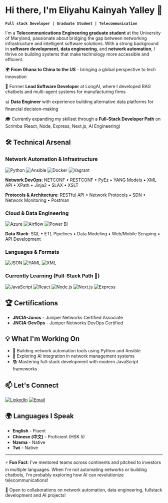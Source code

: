 # Hi there, I'm Eliyahu Kainyah Yalley 👋

**`Full stack Developer | Graduate Student | Telecommunication`**

I'm a **Telecommunications Engineering graduate student** at the University of Maryland, passionate about bridging the gap between networking infrastructure and intelligent software solutions. With a strong background in **software development**, **data engineering**, and **network automation**, I thrive on building systems that make technology more accessible and efficient.

🌍 **From Ghana to China to the US** - bringing a global perspective to tech innovation

💼 Former **Lead Software Developer** at LongAI, where I developed RAG chatbots and multi-agent systems for manufacturing firms

📊 **Data Engineer** with experience building alternative data platforms for financial decision-making

🎓 Currently expanding my skillset through a **Full-Stack Developer Path** on Scrimba (React, Node, Express, Next.js, AI Engineering)

## 🛠️ Technical Arsenal

### Network Automation & Infrastructure

![Python](https://img.shields.io/badge/Python-3776AB?style=for-the-badge&logo=python&logoColor=white)
![Ansible](https://img.shields.io/badge/Ansible-EE0000?style=for-the-badge&logo=ansible&logoColor=white)
![Docker](https://img.shields.io/badge/Docker-2496ED?style=for-the-badge&logo=docker&logoColor=white)
![Vagrant](https://img.shields.io/badge/Vagrant-1868F2?style=for-the-badge&logo=vagrant&logoColor=white)

**Network DevOps**: NETCONF • RESTCONF • PyEz • YANG Models • XML API • XPath • Jinja2 • SLAX • XSLT

**Protocols & Architecture**: RESTful API • Network Protocols • SDN • Network Monitoring • Postman

### Cloud & Data Engineering

![Azure](https://img.shields.io/badge/Azure-0078D4?style=for-the-badge&logo=microsoftazure&logoColor=white)
![Airflow](https://img.shields.io/badge/Airflow-017CEE?style=for-the-badge&logo=apacheairflow&logoColor=white)
![Power BI](https://img.shields.io/badge/Power_BI-F2C811?style=for-the-badge&logo=powerbi&logoColor=black)

**Data Stack**: SQL • ETL Pipelines • Data Modeling • Web/Mobile Scraping • API Development

### Languages & Formats

![JSON](https://img.shields.io/badge/JSON-000000?style=for-the-badge&logo=json&logoColor=white)
![YAML](https://img.shields.io/badge/YAML-CB171E?style=for-the-badge&logo=yaml&logoColor=white)
![XML](https://img.shields.io/badge/XML-005FAD?style=for-the-badge)

### Currently Learning (Full-Stack Path 🌱)

![JavaScript](https://img.shields.io/badge/JavaScript-F7DF1E?style=for-the-badge&logo=javascript&logoColor=black)
![React](https://img.shields.io/badge/React-61DAFB?style=for-the-badge&logo=react&logoColor=black)
![Node.js](https://img.shields.io/badge/Node.js-339933?style=for-the-badge&logo=nodedotjs&logoColor=white)
![Next.js](https://img.shields.io/badge/Next.js-000000?style=for-the-badge&logo=nextdotjs&logoColor=white)
![Express](https://img.shields.io/badge/Express-000000?style=for-the-badge&logo=express&logoColor=white)

## 🏆 Certifications

- **JNCIA-Junos** - Juniper Networks Certified Associate
- **JNCIA-DevOps** - Juniper Networks DevOps Certified

## 💡 What I'm Working On

- 🔧 Building network automation tools using Python and Ansible
- 🤖 Exploring AI integration in network management systems
- 📚 Mastering full-stack development with modern JavaScript frameworks

## 📫 Let's Connect

[![LinkedIn](https://img.shields.io/badge/LinkedIn-0077B5?style=for-the-badge&logo=linkedin&logoColor=white)](https://linkedin.com/in/eliyahukyalley)
[![Email](https://img.shields.io/badge/Email-D14836?style=for-the-badge&logo=gmail&logoColor=white)](mailto:ekyalley@terpmail.umd.edu)

## 🌍 Languages I Speak

- **English** - Fluent
- **Chinese (中文)** - Proficient (HSK 5)
- **Nzema** - Native
- **Twi** - Native

---

⚡ **Fun Fact**: I've mentored teams across continents and pitched to investors in multiple languages. When I'm not automating networks or building chatbots, I'm probably exploring how AI can revolutionize telecommunications!

💬 Open to collaborations on network automation, data engineering, fullstack development and AI projects!
